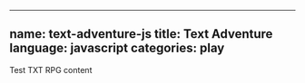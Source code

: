 ----
name: text-adventure-js
title: Text Adventure
language: javascript
categories: play
----
Test TXT RPG content